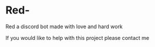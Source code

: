 # Red-
Red a discord bot made with love and hard work 

If you would like to help with this project please contact me
